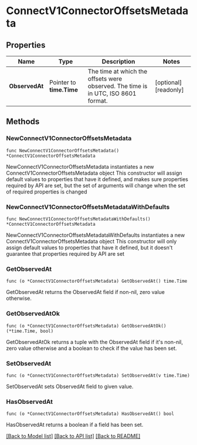 # ConnectV1ConnectorOffsetsMetadata

## Properties

Name | Type | Description | Notes
------------ | ------------- | ------------- | -------------
**ObservedAt** | Pointer to **time.Time** | The time at which the offsets were observed. The time is in UTC, ISO 8601 format. | [optional] [readonly] 

## Methods

### NewConnectV1ConnectorOffsetsMetadata

`func NewConnectV1ConnectorOffsetsMetadata() *ConnectV1ConnectorOffsetsMetadata`

NewConnectV1ConnectorOffsetsMetadata instantiates a new ConnectV1ConnectorOffsetsMetadata object
This constructor will assign default values to properties that have it defined,
and makes sure properties required by API are set, but the set of arguments
will change when the set of required properties is changed

### NewConnectV1ConnectorOffsetsMetadataWithDefaults

`func NewConnectV1ConnectorOffsetsMetadataWithDefaults() *ConnectV1ConnectorOffsetsMetadata`

NewConnectV1ConnectorOffsetsMetadataWithDefaults instantiates a new ConnectV1ConnectorOffsetsMetadata object
This constructor will only assign default values to properties that have it defined,
but it doesn't guarantee that properties required by API are set

### GetObservedAt

`func (o *ConnectV1ConnectorOffsetsMetadata) GetObservedAt() time.Time`

GetObservedAt returns the ObservedAt field if non-nil, zero value otherwise.

### GetObservedAtOk

`func (o *ConnectV1ConnectorOffsetsMetadata) GetObservedAtOk() (*time.Time, bool)`

GetObservedAtOk returns a tuple with the ObservedAt field if it's non-nil, zero value otherwise
and a boolean to check if the value has been set.

### SetObservedAt

`func (o *ConnectV1ConnectorOffsetsMetadata) SetObservedAt(v time.Time)`

SetObservedAt sets ObservedAt field to given value.

### HasObservedAt

`func (o *ConnectV1ConnectorOffsetsMetadata) HasObservedAt() bool`

HasObservedAt returns a boolean if a field has been set.


[[Back to Model list]](../README.md#documentation-for-models) [[Back to API list]](../README.md#documentation-for-api-endpoints) [[Back to README]](../README.md)


